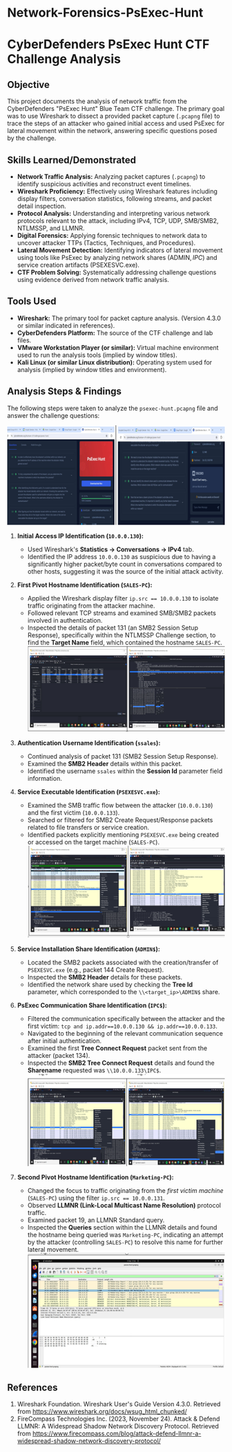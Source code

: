 # Network-Forensics-PsExec-Hunt
# CyberDefenders PsExec Hunt CTF Challenge Analysis

## Objective

This project documents the analysis of network traffic from the CyberDefenders "PsExec Hunt" Blue Team CTF challenge. The primary goal was to use Wireshark to dissect a provided packet capture (`.pcapng` file) to trace the steps of an attacker who gained initial access and used PsExec for lateral movement within the network, answering specific questions posed by the challenge.

## Skills Learned/Demonstrated

-   **Network Traffic Analysis:** Analyzing packet captures (`.pcapng`) to identify suspicious activities and reconstruct event timelines.
-   **Wireshark Proficiency:** Effectively using Wireshark features including display filters, conversation statistics, following streams, and packet detail inspection.
-   **Protocol Analysis:** Understanding and interpreting various network protocols relevant to the attack, including IPv4, TCP, UDP, SMB/SMB2, NTLMSSP, and LLMNR.
-   **Digital Forensics:** Applying forensic techniques to network data to uncover attacker TTPs (Tactics, Techniques, and Procedures).
-   **Lateral Movement Detection:** Identifying indicators of lateral movement using tools like PsExec by analyzing network shares (ADMIN$, IPC$) and service creation artifacts (PSEXESVC.exe).
-   **CTF Problem Solving:** Systematically addressing challenge questions using evidence derived from network traffic analysis.

## Tools Used

-   **Wireshark:** The primary tool for packet capture analysis. (Version 4.3.0 or similar indicated in references).
-   **CyberDefenders Platform:** The source of the CTF challenge and lab files.
-   **VMware Workstation Player (or similar):** Virtual machine environment used to run the analysis tools (implied by window titles).
-   **Kali Linux (or similar Linux distribution):** Operating system used for analysis (implied by window titles and environment).

## Analysis Steps & Findings

The following steps were taken to analyze the `psexec-hunt.pcapng` file and answer the challenge questions:

![Screenshots of Completed CyberDefenders: Blue Team CTF Challenges PsExec Hunt Lab Questions](https://github.com/Teedico/Network-Forensics-PsExec-Hunt/blob/23eda311200a9705b6c5c24c0d9ad93fcc0304fe/Screenshot%20(38).png)

1.  **Initial Access IP Identification (`10.0.0.130`):**
    *   Used Wireshark's **Statistics -> Conversations -> IPv4** tab.
    *   Identified the IP address `10.0.0.130` as suspicious due to having a significantly higher packet/byte count in conversations compared to other hosts, suggesting it was the source of the initial attack activity.
2.  **First Pivot Hostname Identification (`SALES-PC`):**
    *   Applied the Wireshark display filter `ip.src == 10.0.0.130` to isolate traffic originating from the attacker machine.
    *   Followed relevant TCP streams and examined SMB/SMB2 packets involved in authentication.
    *   Inspected the details of packet 131 (an SMB2 Session Setup Response), specifically within the NTLMSSP Challenge section, to find the **Target Name** field, which contained the hostname `SALES-PC`.
       ![Wireshark Conversations showing high traffic for 10.0.0.130 and Wireshark packet details for Packet 131 showing Target Name SALES-PC](https://github.com/Teedico/Network-Forensics-PsExec-Hunt/blob/23eda311200a9705b6c5c24c0d9ad93fcc0304fe/Screenshot%20(39).png)

3.  **Authentication Username Identification (`ssales`):**
    *   Continued analysis of packet 131 (SMB2 Session Setup Response).
    *   Examined the **SMB2 Header** details within this packet.
    *   Identified the username `ssales` within the **Session Id** parameter field information.
4.  **Service Executable Identification (`PSEXESVC.exe`):**
    *   Examined the SMB traffic flow between the attacker (`10.0.0.130`) and the first victim (`10.0.0.133`).
    *   Searched or filtered for SMB2 Create Request/Response packets related to file transfers or service creation.
    *   Identified packets explicitly mentioning `PSEXESVC.exe` being created or accessed on the target machine (`SALES-PC`).
        ![Wireshark packet list showing SMB2 Create Request for PSEXESVC.exe and Wireshark packet details for Packet 131 showing Session ID with ssales username](https://github.com/Teedico/Network-Forensics-PsExec-Hunt/blob/23eda311200a9705b6c5c24c0d9ad93fcc0304fe/Screenshot%20(40).png)

5.  **Service Installation Share Identification (`ADMIN$`):**
    *   Located the SMB2 packets associated with the creation/transfer of `PSEXESVC.exe` (e.g., packet 144 Create Request).
    *   Inspected the **SMB2 Header** details for these packets.
    *   Identified the network share used by checking the **Tree Id** parameter, which corresponded to the `\\<target_ip>\ADMIN$` share.
6.  **PsExec Communication Share Identification (`IPC$`):**
    *   Filtered the communication specifically between the attacker and the first victim: `tcp and ip.addr==10.0.0.130 && ip.addr==10.0.0.133`.
    *   Navigated to the beginning of the relevant communication sequence after initial authentication.
    *   Examined the first **Tree Connect Request** packet sent from the attacker (packet 134).
    *   Inspected the **SMB2 Tree Connect Request** details and found the **Sharename** requested was `\\10.0.0.133\IPC$`.
        ![Wireshark packet details for Tree Connect Request showing IPC$ share and Wireshark packet details showing Tree ID corresponding to ADMIN$ share](https://github.com/Teedico/Network-Forensics-PsExec-Hunt/blob/23eda311200a9705b6c5c24c0d9ad93fcc0304fe/Screenshot%20(41).png)

7.  **Second Pivot Hostname Identification (`Marketing-PC`):**
    *   Changed the focus to traffic originating from the *first victim machine* (`SALES-PC`) using the filter `ip.src == 10.0.0.131`.
    *   Observed **LLMNR (Link-Local Multicast Name Resolution)** protocol traffic.
    *   Examined packet 19, an LLMNR Standard query.
    *   Inspected the **Queries** section within the LLMNR details and found the hostname being queried was `Marketing-PC`, indicating an attempt by the attacker (controlling `SALES-PC`) to resolve this name for further lateral movement.
        ![Wireshark packet details for LLMNR query targeting Marketing-PC](https://github.com/Teedico/Network-Forensics-PsExec-Hunt/blob/23eda311200a9705b6c5c24c0d9ad93fcc0304fe/Screenshot%20(42).png)

## References

1.  Wireshark Foundation. Wireshark User's Guide Version 4.3.0. Retrieved from https://www.wireshark.org/docs/wsug_html_chunked/
2.  FireCompass Technologies Inc. (2023, November 24). Attack & Defend LLMNR: A Widespread Shadow Network Discovery Protocol. Retrieved from https://www.firecompass.com/blog/attack-defend-llmnr-a-widespread-shadow-network-discovery-protocol/
